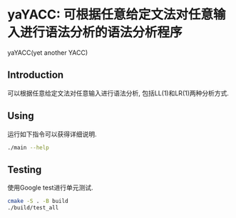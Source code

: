  # yaYACC: 可根据任意给定文法对任意输入进行语法分析的语法分析程序

yaYACC(yet another YACC)

## Introduction

可以根据任意给定文法对任意输入进行语法分析, 包括LL(1)和LR(1)两种分析方式.

## Using

运行如下指令可以获得详细说明.
```bash
./main --help
```

## Testing

使用Google test进行单元测试.

```bash
cmake -S . -B build
./build/test_all
```
